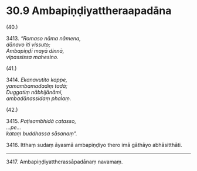 # 30.9 Ambapiṇḍiyattheraapadāna

(40.)

3413\. _“Romaso nāma nāmena,_  
_dānavo iti vissuto;_  
_Ambapiṇḍī mayā dinnā,_  
_vipassissa mahesino._  

(41.)

3414\. _Ekanavutito kappe,_  
_yamambamadadiṃ tadā;_  
_Duggatiṃ nābhijānāmi,_  
_ambadānassidaṃ phalaṃ._  

(42.)

3415\. _Paṭisambhidā catasso,_  
_…pe…_  
_kataṃ buddhassa sāsanaṃ”._  

3416\. Itthaṃ sudaṃ āyasmā ambapiṇḍiyo thero imā gāthāyo abhāsitthāti.

---

3417\. Ambapiṇḍiyattherassāpadānaṃ navamaṃ.
